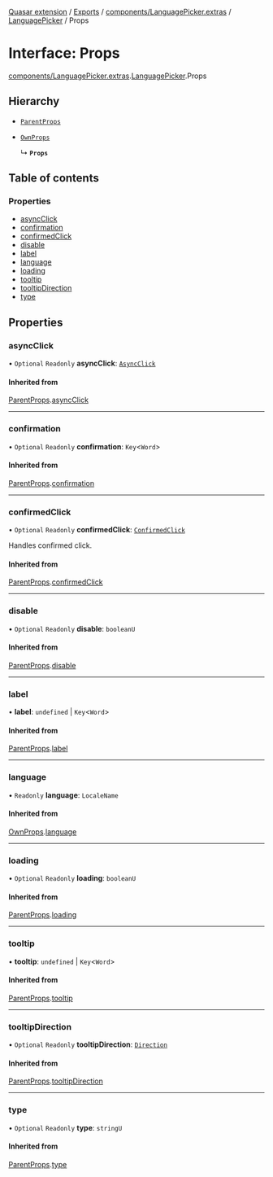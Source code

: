 [Quasar extension](../index.md) / [Exports](../modules.md) / [components/LanguagePicker.extras](../modules/components_LanguagePicker_extras.md) / [LanguagePicker](../modules/components_LanguagePicker_extras.LanguagePicker.md) / Props

# Interface: Props

[components/LanguagePicker.extras](../modules/components_LanguagePicker_extras.md).[LanguagePicker](../modules/components_LanguagePicker_extras.LanguagePicker.md).Props

## Hierarchy

- [`ParentProps`](components_LanguagePicker_extras.LanguagePicker.ParentProps.md)

- [`OwnProps`](components_LanguagePicker_extras.LanguagePicker.OwnProps.md)

  ↳ **`Props`**

## Table of contents

### Properties

- [asyncClick](components_LanguagePicker_extras.LanguagePicker.Props.md#asyncclick)
- [confirmation](components_LanguagePicker_extras.LanguagePicker.Props.md#confirmation)
- [confirmedClick](components_LanguagePicker_extras.LanguagePicker.Props.md#confirmedclick)
- [disable](components_LanguagePicker_extras.LanguagePicker.Props.md#disable)
- [label](components_LanguagePicker_extras.LanguagePicker.Props.md#label)
- [language](components_LanguagePicker_extras.LanguagePicker.Props.md#language)
- [loading](components_LanguagePicker_extras.LanguagePicker.Props.md#loading)
- [tooltip](components_LanguagePicker_extras.LanguagePicker.Props.md#tooltip)
- [tooltipDirection](components_LanguagePicker_extras.LanguagePicker.Props.md#tooltipdirection)
- [type](components_LanguagePicker_extras.LanguagePicker.Props.md#type)

## Properties

### asyncClick

• `Optional` `Readonly` **asyncClick**: [`AsyncClick`](components_api_async_click.asyncClick.AsyncClick.md)

#### Inherited from

[ParentProps](components_LanguagePicker_extras.LanguagePicker.ParentProps.md).[asyncClick](components_LanguagePicker_extras.LanguagePicker.ParentProps.md#asyncclick)

___

### confirmation

• `Optional` `Readonly` **confirmation**: `Key`<`Word`\>

#### Inherited from

[ParentProps](components_LanguagePicker_extras.LanguagePicker.ParentProps.md).[confirmation](components_LanguagePicker_extras.LanguagePicker.ParentProps.md#confirmation)

___

### confirmedClick

• `Optional` `Readonly` **confirmedClick**: [`ConfirmedClick`](components_api_confirmed_click.confirmedClick.ConfirmedClick.md)

Handles confirmed click.

#### Inherited from

[ParentProps](components_LanguagePicker_extras.LanguagePicker.ParentProps.md).[confirmedClick](components_LanguagePicker_extras.LanguagePicker.ParentProps.md#confirmedclick)

___

### disable

• `Optional` `Readonly` **disable**: `booleanU`

#### Inherited from

[ParentProps](components_LanguagePicker_extras.LanguagePicker.ParentProps.md).[disable](components_LanguagePicker_extras.LanguagePicker.ParentProps.md#disable)

___

### label

• **label**: `undefined` \| `Key`<`Word`\>

#### Inherited from

[ParentProps](components_LanguagePicker_extras.LanguagePicker.ParentProps.md).[label](components_LanguagePicker_extras.LanguagePicker.ParentProps.md#label)

___

### language

• `Readonly` **language**: `LocaleName`

#### Inherited from

[OwnProps](components_LanguagePicker_extras.LanguagePicker.OwnProps.md).[language](components_LanguagePicker_extras.LanguagePicker.OwnProps.md#language)

___

### loading

• `Optional` `Readonly` **loading**: `booleanU`

#### Inherited from

[ParentProps](components_LanguagePicker_extras.LanguagePicker.ParentProps.md).[loading](components_LanguagePicker_extras.LanguagePicker.ParentProps.md#loading)

___

### tooltip

• **tooltip**: `undefined` \| `Key`<`Word`\>

#### Inherited from

[ParentProps](components_LanguagePicker_extras.LanguagePicker.ParentProps.md).[tooltip](components_LanguagePicker_extras.LanguagePicker.ParentProps.md#tooltip)

___

### tooltipDirection

• `Optional` `Readonly` **tooltipDirection**: [`Direction`](../modules/components_api_direction.direction.md#direction)

#### Inherited from

[ParentProps](components_LanguagePicker_extras.LanguagePicker.ParentProps.md).[tooltipDirection](components_LanguagePicker_extras.LanguagePicker.ParentProps.md#tooltipdirection)

___

### type

• `Optional` `Readonly` **type**: `stringU`

#### Inherited from

[ParentProps](components_LanguagePicker_extras.LanguagePicker.ParentProps.md).[type](components_LanguagePicker_extras.LanguagePicker.ParentProps.md#type)
